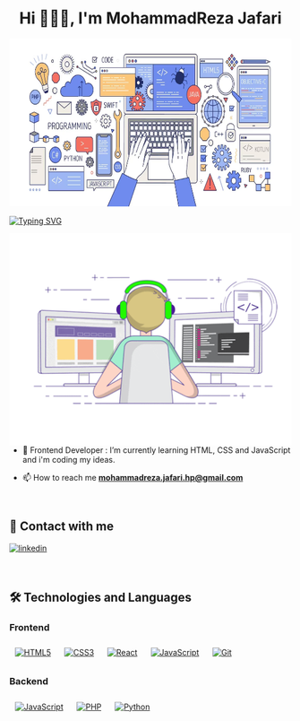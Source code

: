 <h1 align="center">Hi 👨🏻‍💻, I'm MohammadReza Jafari</h1>

<img src="https://github.com/MohMeri73/MohMeri73/blob/main/assets/programming.png" width="100%" height="300vh"/>

[![Typing SVG](https://readme-typing-svg.herokuapp.com?color=%230E99D2&center=true&vCenter=true&width=200&height=30&lines=IT+Engineer)](https://git.io/typing-svg)

<p><img align="right" src="https://github.com/MohMeri73/MohMeri73/blob/main/assets/dev1.gif" alt="MohammadReza" /></p>

- 🌱 Frontend Developer : I’m currently learning HTML, CSS and JavaScript and i'm coding my ideas.

- 📫 How to reach me **mohammadreza.jafari.hp@gmail.com**

<br>

## 📠 Contact with me

<p align="left">
    <a href="https://www.linkedin.com/in/mohmeri/" target="_blank">
<img src=https://img.shields.io/badge/LinkedIn-0077B5?style=for-the-badge&logo=linkedin&logoColor=white alt=linkedin style="margin-bottom: 5px;" />
</a>
</p>

<br>

## 🛠 Technologies and Languages

### Frontend  
<div align="left">  
<a href="https://en.wikipedia.org/wiki/HTML5" target="_blank"><img style="margin: 10px" src="https://profilinator.rishav.dev/skills-assets/html5-original-wordmark.svg" alt="HTML5" height="50" /></a> 
<a href="https://www.w3schools.com/css/" target="_blank"><img style="margin: 10px" src="https://profilinator.rishav.dev/skills-assets/css3-original-wordmark.svg" alt="CSS3" height="50" /></a>  
<a href="https://reactjs.org/" target="_blank"><img style="margin: 10px" src="https://profilinator.rishav.dev/skills-assets/react-original-wordmark.svg" alt="React" height="50" /></a>  
<a href="https://www.javascript.com/" target="_blank"><img style="margin: 10px" src="https://profilinator.rishav.dev/skills-assets/javascript-original.svg" alt="JavaScript" height="50" /></a>  
<a href="https://git-scm.com/" target="_blank"><img style="margin: 10px" src="https://profilinator.rishav.dev/skills-assets/git-scm-icon.svg" alt="Git" height="50" /></a>  
</div>

</td><td valign="top" width="33%">



### Backend  
<div align="left">  
<a href="https://www.javascript.com/" target="_blank"><img style="margin: 10px" src="https://profilinator.rishav.dev/skills-assets/javascript-original.svg" alt="JavaScript" height="50" /></a>  
<a href="https://www.php.net/" target="_blank"><img style="margin: 10px" src="https://profilinator.rishav.dev/skills-assets/php-original.svg" alt="PHP" height="50" /></a>  
<a href="https://www.python.org/" target="_blank"><img style="margin: 10px" src="https://profilinator.rishav.dev/skills-assets/python-original.svg" alt="Python" height="50" /></a>  
</div>

</td><td valign="top" width="33%">

<br>
